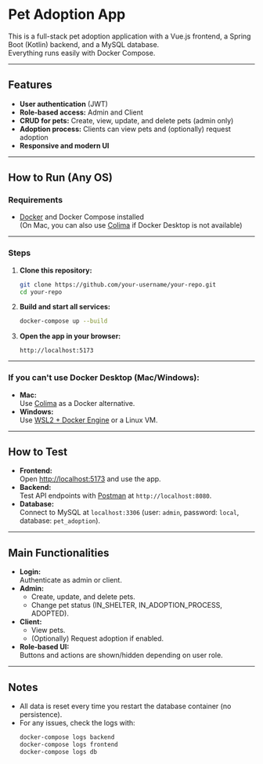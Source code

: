 # Pet Adoption App

This is a full-stack pet adoption application with a Vue.js frontend, a Spring Boot (Kotlin) backend, and a MySQL database.  
Everything runs easily with Docker Compose.

---

## Features

- **User authentication** (JWT)
- **Role-based access:** Admin and Client
- **CRUD for pets:** Create, view, update, and delete pets (admin only)
- **Adoption process:** Clients can view pets and (optionally) request adoption
- **Responsive and modern UI**

---

## How to Run (Any OS)

### **Requirements**

- [Docker](https://www.docker.com/products/docker-desktop/) and Docker Compose installed  
  (On Mac, you can also use [Colima](https://github.com/abiosoft/colima) if Docker Desktop is not available)

---

### **Steps**

1. **Clone this repository:**

   ```bash
   git clone https://github.com/your-username/your-repo.git
   cd your-repo
   ```

2. **Build and start all services:**

   ```bash
   docker-compose up --build
   ```

3. **Open the app in your browser:**
   ```
   http://localhost:5173
   ```

---

### **If you can't use Docker Desktop (Mac/Windows):**

- **Mac:**  
  Use [Colima](https://github.com/abiosoft/colima) as a Docker alternative.
- **Windows:**  
  Use [WSL2 + Docker Engine](https://docs.docker.com/engine/install/ubuntu/) or a Linux VM.

---

## **How to Test**

- **Frontend:**  
  Open [http://localhost:5173](http://localhost:5173) and use the app.
- **Backend:**  
  Test API endpoints with [Postman](https://www.postman.com/) at `http://localhost:8080`.
- **Database:**  
  Connect to MySQL at `localhost:3306` (user: `admin`, password: `local`, database: `pet_adoption`).

---

## **Main Functionalities**

- **Login:**  
  Authenticate as admin or client.
- **Admin:**
  - Create, update, and delete pets.
  - Change pet status (IN_SHELTER, IN_ADOPTION_PROCESS, ADOPTED).
- **Client:**
  - View pets.
  - (Optionally) Request adoption if enabled.
- **Role-based UI:**  
  Buttons and actions are shown/hidden depending on user role.

---

## **Notes**

- All data is reset every time you restart the database container (no persistence).
- For any issues, check the logs with:
  ```bash
  docker-compose logs backend
  docker-compose logs frontend
  docker-compose logs db
  ```
